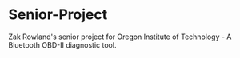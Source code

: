 # Senior-Project
Zak Rowland's senior project for Oregon Institute of Technology - A Bluetooth OBD-II diagnostic tool.
